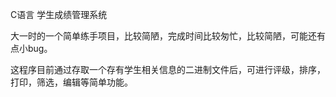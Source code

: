 C语言 学生成绩管理系统

大一时的一个简单练手项目，比较简陋，完成时间比较匆忙，比较简陋，可能还有点小bug。

这程序目前通过存取一个存有学生相关信息的二进制文件后，可进行评级，排序，打印，筛选，编辑等简单功能。
